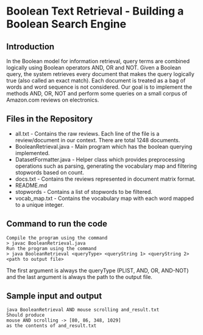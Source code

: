 # Boolean Text Retrieval - Building a Boolean Search Engine

## Introduction
In the Boolean model for information retrieval, query terms are combined logically using Boolean operators AND, OR and NOT. Given a Boolean query, the system retrieves every document that makes the query logically true (also called an exact match). Each document is treated as a bag of words and word sequence is not considered. Our goal is to implement the methods AND, OR, NOT and perform some queries on a small corpus of Amazon.com reviews on electronics.

## Files in the Repository
- all.txt - Contains the raw reviews. Each line of the file is a review/document in our context. There are total 1248 documents.
- BooleanRetrieval.java - Main program which has the boolean querying implemented.
- DatasetFormatter.java - Helper class which provides preprocessing operations such as parsing, generating the vocabulary map and filtering stopwords based on count.
- docs.txt - Contains the reviews represented in document matrix format.
- README.md
- stopwords - Contains a list of stopwords to be filtered.
- vocab_map.txt - Contains the vocabulary map with each word mapped to a unique integer.

## Command to run the code
    Compile the program using the command 
	> javac BooleanRetrieval.java
    Run the program using the command
	> java BooleanRetrieval <queryType> <queryString 1> <queryString 2> <path to output file>
The first argument is always the queryType (PLIST, AND, OR, AND-NOT) and the last argument is always the path to the output file.

## Sample input and output
    java BooleanRetrieval AND mouse scrolling and_result.txt
    Should produce 
    mouse AND scrolling -> [80, 86, 348, 1029] 
    as the contents of and_result.txt
